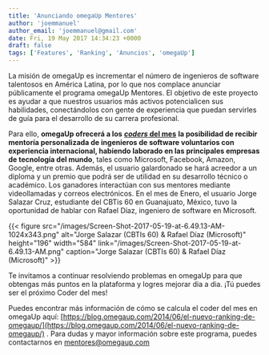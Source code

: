 ```yaml
---
title: 'Anunciando omegaUp Mentores'
author: 'joemmanuel'
author_email: 'joemmanuel@gmail.com'
date: Fri, 19 May 2017 14:34:23 +0000
draft: false
tags: ['Features', 'Ranking', 'Anuncios', 'omegaUp']
---
```


La misión de omegaUp es incrementar el número de ingenieros de software talentosos en América Latina, por lo que nos complace anunciar públicamente el programa omegaUp Mentores. El objetivo de este proyecto es ayudar a que nuestros usuarios más activos potencialicen sus habilidades, conectándolos con gente de experiencia que puedan servirles de guía para el desarrollo de su carrera profesional.

Para ello, **omegaUp ofrecerá a los** **[_coders_ del mes](https://blog.omegaup.com/2014/06/el-nuevo-ranking-de-omegaup/)** **la posibilidad de recibir mentoría personalizada de ingenieros de software voluntarios con experiencia internacional, habiendo laborado en las principales empresas de tecnología del mundo**, tales como Microsoft, Facebook, Amazon, Google, entre otras. Además, el usuario galardonado se hará acreedor a un diploma y un premio que podrá ser de utilidad en su desarrollo técnico o académico. Los ganadores interactúan con sus mentores mediante videollamadas y correos electrónicos. En el mes de Enero, el usuario Jorge Salazar Cruz, estudiante del CBTis 60 en Guanajuato, México, tuvo la oportunidad de hablar con Rafael Díaz, ingeniero de software en Microsoft.

{{< figure src="/images/Screen-Shot-2017-05-19-at-6.49.13-AM-1024x343.png" alt="Jorge Salazar (CBTIs 60) & Rafael Díaz (Microsoft)" height="196" width="584" link="/images/Screen-Shot-2017-05-19-at-6.49.13-AM.png" caption="Jorge Salazar (CBTIs 60) & Rafael Díaz (Microsoft)" >}}

Te invitamos a continuar resolviendo problemas en omegaUp para que obtengas más puntos en la plataforma y logres mejorar dia a dia. ¡Tú puedes ser el próximo Coder del mes!

Puedes encontrar más información de cómo se calcula el coder del mes en omegaUp aquí: [https://blog.omegaup.com/2014/06/el-nuevo-ranking-de-omegaup/](https://blog.omegaup.com/2014/06/el-nuevo-ranking-de-omegaup/) . Para dudas y mayor información sobre este programa, puedes contactarnos en [mentores@omegaup.com](mailto:mentores@omegaup.com)
